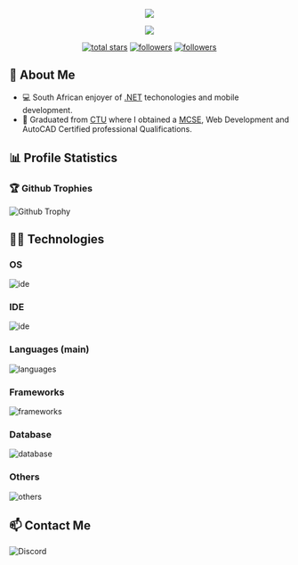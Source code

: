 <p align="center">
  <img src="https://readme-typing-svg.demolab.com?size=30&duration=2000&pause=10000&color=A0A0A0&center=true&vCenter=true&width=600&font=Fira%20Code&lines=%F0%9F%91%8B+Hi,+I'm+Psystec+%F0%9F%91%A8%E2%80%8D%F0%9F%8E%93"/>
</p>

<p align="center">
  <img src="https://readme-typing-svg.demolab.com/?font=Fira%20Code&center=true&width=640&color=A0A0A0&vCenter=true&pause=1000&duration=3000&size=22&lines=Solutions%20developer;Passionate%20about%20software%20engineering;And%20also%20an%20harcore%20multiplayer%20gamer"/>
</p>

<p align="center">
  <a href="https://github.com/Psystec?tab=repositories&sort=stargazers">
    <img alt="total stars" title="Total stars on GitHub" src="https://custom-icon-badges.demolab.com/github/stars/Psystec?color=55960c&style=for-the-badge&labelColor=488207&logo=star"/></a>
  <a href="https://github.com/Psystec?tab=followers">
    <img alt="followers" title="Follow me on Github" src="https://custom-icon-badges.demolab.com/github/followers/Psystec?color=236ad3&labelColor=1155ba&style=for-the-badge&logo=person-add&label=Follow&logoColor=white"/></a>
  <a href="#">
    <img alt="followers" title="Total number of views for my profile" src="https://komarev.com/ghpvc/?username=Psystec&style=for-the-badge&logo=person-add"/></a>
</p>

## 🚀 About Me 

* 💻 South African enjoyer of [.NET](https://learn.microsoft.com/en-us/dotnet/) techonologies and mobile development.
* 🏫 Graduated from [CTU](https://ctutraining.ac.za/) where I obtained a [MCSE](https://learn.microsoft.com/en-us/credentials/certifications/posts/mcsa-mcsd-mcse-certifications-retire-with-continued-investment-to-role-based-certifications), Web Development and AutoCAD Certified professional Qualifications.

## 📊 Profile Statistics

<!--### 🧮 Languages & GitHub

![Top Langs](https://github-readme-stats.vercel.app/api/top-langs?username=Psystec&layout=compact&langs_count=12&size_weight=0&theme=transparent&count_weight=0.9&count_private=true&hide=dockerfile,shell,html,css,php,objective-c,hack,qmake,batchfile,qml)
![Psystec's GitHub stats](https://github-readme-stats.vercel.app/api?username=Psystec&show_icons=true&theme=transparent&number_format=short&include_all_commits=true&show=prs_merged)-->

### 🏆 Github Trophies

![Github Trophy](https://github-profile-trophy.vercel.app/?username=Psystec&theme=onedark&row=1&margin-w=22&no-bg=true)

## 👨‍💻 Technologies

### OS

![ide](https://skillicons.dev/icons?i=linux,windows)

### IDE

![ide](https://skillicons.dev/icons?i=vscode,visualstudio)

### Languages (main)

![languages](https://skillicons.dev/icons?i=cs,java,python,lua)

### Frameworks

![frameworks](https://skillicons.dev/icons?i=dotnet,bootstrap)

### Database

![database](https://skillicons.dev/icons?i=sqlite,mysql,postgres)

### Others

![others](https://skillicons.dev/icons?i=postman,docker,github,md,discord,photoshop)   

## 📫 Contact Me

![Discord](https://img.shields.io/badge/-@Psystec-blue?logo=Discord&logoColor=white&style=for-the-badge)
